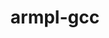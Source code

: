 ---
title: "armpl-gcc"
layout: cache
categories: [package, develop-2023-05-18]
meta: {"versions": ["23.04_gcc-12.2"], "compilers": ["gcc@=12.3.0"], "oss": ["amzn2"], "platforms": ["linux"], "targets": ["neoverse_n1"], "stacks": ["aws-pcluster-neoverse_n1", "aws-pcluster-neoverse_v1", "root"], "num_specs": 2, "num_specs_by_stack": {"aws-pcluster-neoverse_v1": 2, "root": 2, "aws-pcluster-neoverse_n1": 2}}
spec_details: [{"hash": "zyjpekbtrqlkse5wdiuobswwkrni22ja", "compiler": "gcc@=12.3.0", "versions": ["23.04_gcc-12.2"], "os": "amzn2", "platform": "linux", "target": "neoverse_n1", "variants": ["build_system=generic", "~ilp64", "+shared", "threads=openmp"], "stacks": ["aws-pcluster-neoverse_v1", "root", "aws-pcluster-neoverse_n1"], "size": "-", "tarball": "https://binaries.spack.io/releases/develop-2023-05-18/build_cache/linux-amzn2-neoverse_n1/gcc-12.3.0/armpl-gcc-23.04_gcc-12.2/linux-amzn2-neoverse_n1-gcc-12.3.0-armpl-gcc-23.04_gcc-12.2-zyjpekbtrqlkse5wdiuobswwkrni22ja.spack"}, {"hash": "4hffz6jxpjb4tmf6qtnb33rnv5bwehqz", "compiler": "gcc@=12.3.0", "versions": ["23.04_gcc-12.2"], "os": "amzn2", "platform": "linux", "target": "neoverse_n1", "variants": ["build_system=generic", "~ilp64", "+shared", "threads=none"], "stacks": ["aws-pcluster-neoverse_v1", "root", "aws-pcluster-neoverse_n1"], "size": "-", "tarball": "https://binaries.spack.io/releases/develop-2023-05-18/build_cache/linux-amzn2-neoverse_n1/gcc-12.3.0/armpl-gcc-23.04_gcc-12.2/linux-amzn2-neoverse_n1-gcc-12.3.0-armpl-gcc-23.04_gcc-12.2-4hffz6jxpjb4tmf6qtnb33rnv5bwehqz.spack"}]
---